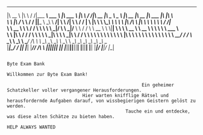 
 ________      ___    ___ _________  _______           _______      ___    ___ ________  _____ ______           ________  ________  ________   ___  __       
|\   __  \    |\  \  /  /|\___   ___\\  ___ \         |\  ___ \    |\  \  /  /|\   __  \|\   _ \  _   \        |\   __  \|\   __  \|\   ___  \|\  \|\  \     
\ \  \|\ /_   \ \  \/  / ||___ \  \_\ \   __/|        \ \   __/|   \ \  \/  / | \  \|\  \ \  \\\__\ \  \       \ \  \|\ /\ \  \|\  \ \  \\ \  \ \  \/  /|_   
 \ \   __  \   \ \    / /     \ \  \ \ \  \_|/__       \ \  \_|/__  \ \    / / \ \   __  \ \  \\|__| \  \       \ \   __  \ \   __  \ \  \\ \  \ \   ___  \  
  \ \  \|\  \   \/  /  /       \ \  \ \ \  \_|\ \       \ \  \_|\ \  /     \/   \ \  \ \  \ \  \    \ \  \       \ \  \|\  \ \  \ \  \ \  \\ \  \ \  \\ \  \ 
   \ \_______\__/  / /          \ \__\ \ \_______\       \ \_______\/  /\   \    \ \__\ \__\ \__\    \ \__\       \ \_______\ \__\ \__\ \__\\ \__\ \__\\ \__\
    \|_______|\___/ /            \|__|  \|_______|        \|_______/__/ /\ __\    \|__|\|__|\|__|     \|__|        \|_______|\|__|\|__|\|__| \|__|\|__| \|__|
             \|___|/                                               |__|/ \|__|                                                                               
                                                                                                                                                             
                                                                                                                                                             
                                                                 
                                                                         Byte Exam Bank
                                                                  Willkommen zur Byte Exam Bank!

                                                      Ein geheimer Schatzkeller voller vergangener Herausforderungen. 
                                Hier warten knifflige Rätsel und herausfordernde Aufgaben darauf, von wissbegierigen Geistern gelöst zu werden. 
                                                Tauche ein und entdecke, was diese alten Schätze zu bieten haben. 
                                                                       HELP ALWAYS WANTED
